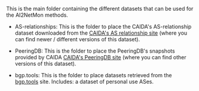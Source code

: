 This is the main folder containing the different datasets that can be used for the AI2NetMon methods.

* AS-relationships: This is the folder to place the CAIDA's AS-relationship dataset downloaded from the [CAIDA's AS relationship site]( https://www.caida.org/catalog/datasets/as-relationships/) (where you can find newer / different versions of this dataset).

* PeeringDB: This is the folder to place the PeeringDB's snapshots provided by CAIDA [CAIDA's PeeringDB site]( https://www.caida.org/catalog/datasets/peeringdb/) (where you can find other versions of this dataset).

* bgp.tools: This is the folder to place datasets retrieved from the [bgp.tools](https://bgp.tools/) site. Includes: a dataset of personal use ASes.

